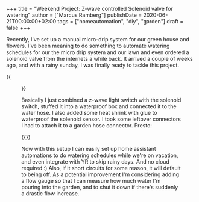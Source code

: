 +++
title = "Weekend Project: Z-wave controlled Solenoid valve for watering"
author = ["Marcus Ramberg"]
publishDate = 2020-06-21T00:00:00+02:00
tags = ["homeautomation", "diy", "garden"]
draft = false
+++

Recently, I've set up a manual micro-drip system for our green house and flowers. I've been meaning to do something to automate watering schedules for our the micro drip system and our lawn and even ordered a solenoid valve from the internets a while back. It arrived a couple of weeks ago, and with a rainy sunday, I was finally ready to tackle this project.

{{<figure src="/images/wiring.jpg" alt="Valve control wiring">}}

Basically I just combined a z-wave light switch with the solenoid switch, stuffed it into a waterproof box and connected it to the water hose. I also added some heat shrink with glue to waterproof the solenoid sensor. I took some leftover connectors I had to attach it to a garden hose connector. Presto:

{{<youtube id="ffNVmQsQRH0" autoplay="true">}}

Now with this setup I can easily set up home assistant automations to do watering schedules while we're on vacation, and even integrate with YR to skip rainy days. And no cloud required :) Also, if it short circuits for some reason, it will default to being off. As a potential improvement I'm considering adding a flow gauge so that I can measure how much water I'm pouring into the garden, and to shut it down if there's suddenly a drastic flow increase.
